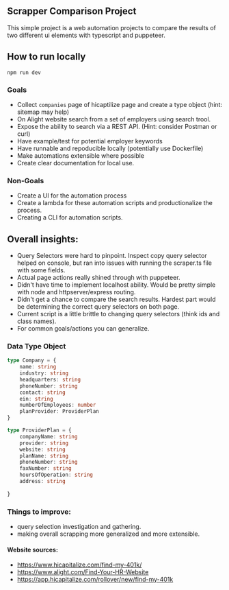## Scrapper Comparison Project
This simple project is a web automation projects
to compare the results of two different ui elements
with typescript and puppeteer.

## How to run locally
```text
npm run dev
```

### Goals
- Collect `companies` page of hicaptilize page and create a type object (hint: sitemap may help)
- On Alight website search from a set of employers using search trool.
- Expose the ability to search via a REST API. (Hint: consider Postman or curl)
- Have example/test for potential employer keywords
- Have runnable and repoducible locally (potentially use Dockerfile)
- Make automations extensible where possible
- Create clear documentation for local use.

### Non-Goals
- Create a UI for the automation process
- Create a lambda for these automation scripts and productionalize the process.
- Creating a CLI for automation scripts.

## Overall insights:
- Query Selectors were hard to pinpoint. Inspect copy query selector helped on console, but ran into issues with running the scraper.ts file with some fields.
- Actual page actions really shined through with puppeteer.
- Didn't have time to implement localhost ability. Would be pretty simple with node and httpserver/express routing.
- Didn't get a chance to compare the search results. Hardest part would be determining the correct query selectors on both page.
- Current script is a little brittle to changing query selectors (think ids and class names).
- For common goals/actions you can generalize.

### Data Type Object
```typescript
type Company = {
    name: string 
    industry: string 
    headquarters: string
    phoneNumber: string
    contact: string
    ein: string
    numberOfEmployees: number
    planProvider: ProviderPlan
}
```

```typescript
type ProviderPlan = {
    companyName: string
    provider: string
    website: string
    planName: string
    phoneNumber: string
    faxNumber: string
    hoursOfOperation: string
    address: string
    
} 
```

### Things to improve:
- query selection investigation and gathering.
- making overall scrapping more generalized and more extensible.

#### Website sources:
- https://www.hicapitalize.com/find-my-401k/
- https://www.alight.com/Find-Your-HR-Website
- https://app.hicapitalize.com/rollover/new/find-my-401k